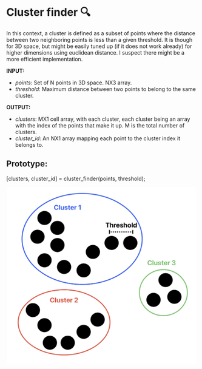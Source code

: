 # Cluster finder 🔍
In this context, a cluster is defined as a subset of points where the distance between two neighboring points is less than a given threshold. It is though for 3D space, but might be easily tuned up (if it does not work already) for higher dimensions using euclidean distance. I suspect there might be a more efficient implementation.

**INPUT:** 
- *points*: Set of N points in 3D space. NX3 array.
- *threshold*: Maximum distance between two points to belong to the same cluster.

**OUTPUT:**
- *clusters*: MX1 cell array, with each cluster, each cluster being an array with the index of the points that make it up. M is the total number of clusters.
- *cluster_id*: An NX1 array mapping each point to the cluster index it belongs to.

## Prototype:
[clusters, cluster_id] = cluster_finder(points, threshold);


<p align="center">
<img src="./example.png" alt="Example 1" width="500" height="auto" />
</p>

